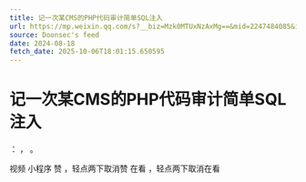 ```yaml
---
title: 记一次某CMS的PHP代码审计简单SQL注入
url: https://mp.weixin.qq.com/s?__biz=Mzk0MTUxNzAxMg==&mid=2247484085&idx=1&sn=6b214fa11cd2df74046caa5fe46246c3
source: Doonsec's feed
date: 2024-08-18
fetch_date: 2025-10-06T18:01:15.650595
---
```


# 记一次某CMS的PHP代码审计简单SQL注入

：
，
。

视频
小程序
赞
，轻点两下取消赞
在看
，轻点两下取消在看